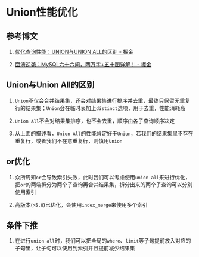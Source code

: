 # Union性能优化

## 参考博文

1. [优化查询性能：UNION与UNION ALL的区别 - 掘金](https://juejin.cn/post/7266998476134514722)

2. [面渣逆袭：MySQL六十六问，两万字+五十图详解！ - 掘金](https://juejin.cn/post/7111555503301328909#heading-35)

## Union与Union All的区别

1. `Union`不仅会合并结果集，还会对结果集进行排序并去重，最终只保留无重复行的结果集；`Union`会在临时表加上`distinct`选项，用于去重，性能消耗高

2. `Union All`不会对结果集排序，也不会去重，顺序由各子查询顺序决定

3. 从上面的描述看，`Union All`的性能肯定好于`Union`，若我们的结果集里不存在重复行，或者我们不在意重复行，则慎用`Union`

## or优化

1. 众所周知`or`会导致索引失效，此时我们可以考虑使用`union all`来进行优化，把`or`的两端拆分为两个子查询再合并结果集，拆分出来的两个子查询可以分别使用索引

2. 高版本(`>5.0`)已优化，会使用`index_merge`来使用多个索引

## 条件下推

1. 在进行`union all`时，我们可以把全局的`where`、`limit`等子句提前放入对应的子句里，让子句可以使用到索引并且提前减少结果集